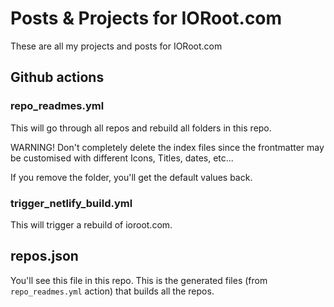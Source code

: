 # Posts & Projects for IORoot.com

These are all my projects and posts for IORoot.com

## Github actions

### repo_readmes.yml

This will go through all repos and rebuild all folders in this repo.

WARNING! Don't completely delete the index files since the frontmatter may be customised
with different Icons, Titles, dates, etc...

If you remove the folder, you'll get the default values back.

### trigger_netlify_build.yml

This will trigger a rebuild of ioroot.com.

## repos.json

You'll see this file  in this repo. This is the generated files (from `repo_readmes.yml` action) that builds all the repos.